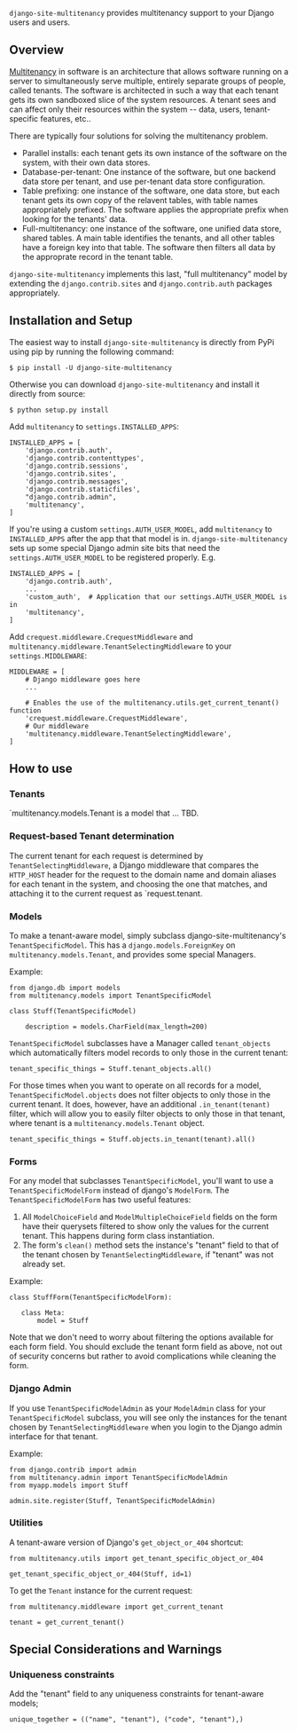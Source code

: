 `django-site-multitenancy` provides multitenancy support to your Django users
and users.

## Overview

[Multitenancy](https://en.wikipedia.org/wiki/Multitenancy) in software is an
architecture that allows software running on a server to simultaneously
serve multiple, entirely separate groups of people, called tenants.   The
software is architected in such a way that each tenant gets its own sandboxed
slice of the system resources.  A tenant sees and can affect only their
resources within the system -- data, users, tenant-specific features, etc..

There are typically four solutions for solving the multitenancy problem.

* Parallel installs: each tenant gets its own instance of the software on the
  system, with their own data stores.
* Database-per-tenant: One instance of the software, but one backend data store
  per tenant, and use per-tenant data store configuration.
* Table prefixing: one instance of the software, one data store, but each tenant
  gets its own copy of the relavent tables, with table names appropriately
  prefixed.  The software applies the appropriate prefix when looking for the
  tenants' data.
* Full-multitenancy: one instance of the software, one unified data store,
  shared tables.  A main table identifies the tenants, and all other tables have
  a foreign key into that table.  The software then filters all data by the
  approprate record in the tenant table.

`django-site-multitenancy` implements this last, "full multitenancy" model by
extending the `django.contrib.sites` and `django.contrib.auth` packages
appropriately.

## Installation and Setup

The easiest way to install `django-site-multitenancy` is directly from PyPi using
pip by running the following command:

```
$ pip install -U django-site-multitenancy
```

Otherwise you can download `django-site-multitenancy` and install it directly
from source:

```
$ python setup.py install
```

Add `multitenancy` to `settings.INSTALLED_APPS`:

```
INSTALLED_APPS = [
    'django.contrib.auth',
    'django.contrib.contenttypes',
    'django.contrib.sessions',
    'django.contrib.sites',
    'django.contrib.messages',
    'django.contrib.staticfiles',
    "django.contrib.admin",
    'multitenancy',
]    
```

If you're using a custom `settings.AUTH_USER_MODEL`, add `multitenancy` to `INSTALLED_APPS` after the app that that
model is in.  `django-site-multitenancy` sets up some special Django admin site bits that need the
`settings.AUTH_USER_MODEL` to be registered properly.  E.g.

```
INSTALLED_APPS = [
    'django.contrib.auth',
    ...
    'custom_auth',  # Application that our settings.AUTH_USER_MODEL is in
    'multitenancy',
]    
```
 
Add `crequest.middleware.CrequestMiddleware` and
`multitenancy.middleware.TenantSelectingMiddleware` to your `settings.MIDDLEWARE`:

```
MIDDLEWARE = [
    # Django middleware goes here
    ...

    # Enables the use of the multitenancy.utils.get_current_tenant() function
    'crequest.middleware.CrequestMiddleware',
    # Our middleware
    'multitenancy.middleware.TenantSelectingMiddleware',
]
```

## How to use

### Tenants

`multitenancy.models.Tenant is a model that ... TBD.

### Request-based Tenant determination

The current tenant for each request is determined by `TenantSelectingMiddleware`, a
Django middleware that compares the `HTTP_HOST` header for the request to the
domain name and domain aliases for each tenant in the system, and choosing the one
that matches, and attaching it to the current request as `request.tenant.

### Models

To make a tenant-aware model, simply subclass django-site-multitenancy's
`TenantSpecificModel`.  This has a `django.models.ForeignKey` on
`multitenancy.models.Tenant`, and provides some special Managers.

Example:

```
from django.db import models
from multitenancy.models import TenantSpecificModel

class Stuff(TenantSpecificModel)

    description = models.CharField(max_length=200)
```

`TenantSpecificModel` subclasses have a Manager called `tenant_objects` which
automatically filters model records to only those in the current tenant:

```
tenant_specific_things = Stuff.tenant_objects.all()
```

For those times when you want to operate on all records for a model,
`TenantSpecificModel.objects` does not filter objects to only those in the current
tenant.  It does, however, have an additional `.in_tenant(tenant)` filter, which will
allow you to easily filter objects to only those in that tenant, where tenant is a
`multitenancy.models.Tenant` object.

```
tenant_specific_things = Stuff.objects.in_tenant(tenant).all()
```

### Forms

For any model that subclasses `TenantSpecificModel`, you'll want to use a
`TenantSpecificModelForm` instead of django's `ModelForm`.  The
`TenantSpecificModelForm` has two useful features:

1. All `ModelChoiceField` and `ModelMultipleChoiceField` fields on the form have
   their querysets filtered to show only the values for the current tenant.  This
   happens during form class instantiation.
1. The form's `clean()` method sets the instance's "tenant" field to that of the
   tenant chosen by `TenantSelectingMiddleware`, if "tenant" was not already set.  

Example:

```
class StuffForm(TenantSpecificModelForm):

   class Meta:
       model = Stuff
```

Note that we don't need to worry about filtering the options available for each
form field.  You should exclude the tenant form field as above, not out of
security concerns but rather to avoid complications while cleaning the form.
    

### Django Admin 

If you use `TenantSpecificModelAdmin` as your `ModelAdmin` class for your
`TenantSpecificModel` subclass, you will see only the instances for the tenant
chosen by `TenantSelectingMiddleware` when you login to the Django admin interface
for that tenant.

Example:

```
from django.contrib import admin
from multitenancy.admin import TenantSpecificModelAdmin
from myapp.models import Stuff

admin.site.register(Stuff, TenantSpecificModelAdmin)    
```

### Utilities

A tenant-aware version of Django's `get_object_or_404` shortcut:

```
from multitenancy.utils import get_tenant_specific_object_or_404

get_tenant_specific_object_or_404(Stuff, id=1)
```

To get the `Tenant` instance for the current request:

```
from multitenancy.middleware import get_current_tenant

tenant = get_current_tenant()
```


## Special Considerations and Warnings

### Uniqueness constraints

Add the "tenant" field to any uniqueness constraints for tenant-aware models; 

```
unique_together = (("name", "tenant"), ("code", "tenant"),)
```

